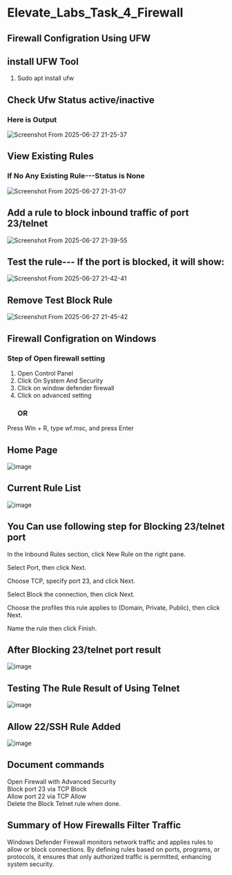 # Elevate_Labs_Task_4_Firewall
## Firewall Configration Using UFW
## install UFW Tool
1. Sudo apt install ufw
## Check Ufw Status active/inactive
### Here is Output
![Screenshot From 2025-06-27 21-25-37](https://github.com/user-attachments/assets/1f8bb89e-b30f-46f6-b4ad-69eb586ccf9c)
## View Existing Rules
### If No Any Existing Rule---Status is None
![Screenshot From 2025-06-27 21-31-07](https://github.com/user-attachments/assets/86e5bb6e-d555-4044-8d61-d32bfb08afc0)
## Add a rule to block inbound traffic of port 23/telnet
![Screenshot From 2025-06-27 21-39-55](https://github.com/user-attachments/assets/879611d5-cbe9-4885-b961-5003f4953ae2)
## Test the rule--- If the port is blocked, it will show:
![Screenshot From 2025-06-27 21-42-41](https://github.com/user-attachments/assets/ad518339-d9b8-4a85-86bd-1524ddb01860)
## Remove Test Block Rule
![Screenshot From 2025-06-27 21-45-42](https://github.com/user-attachments/assets/25b950b9-7732-400d-9f96-62dca52e5915)



## Firewall Configration on Windows
### Step of Open firewall setting<br>
1. Open Control Panel<br>
2. Click On System And Security<br>
3. Click on window defender firewall<br>
4. Click on advanced setting<br>
      ### OR <br>
Press Win + R, type wf.msc, and press Enter
## Home Page
![image](https://github.com/user-attachments/assets/05196867-de2e-4999-bacc-ca2146a3f205)
## Current Rule List
![image](https://github.com/user-attachments/assets/9215b9b6-c0c7-4f42-87ba-362d250af328)

## You Can use following step for Blocking 23/telnet port
In the Inbound Rules section, click New Rule on the right pane.

Select Port, then click Next.

Choose TCP, specify port 23, and click Next.

Select Block the connection, then click Next.

Choose the profiles this rule applies to (Domain, Private, Public), then click Next.

Name the rule then click Finish.

## After Blocking 23/telnet port  result
![image](https://github.com/user-attachments/assets/d76e7954-0235-46f7-ba01-19ed744c7c3b)

## Testing The Rule Result of Using Telnet 
![image](https://github.com/user-attachments/assets/c811fd48-b161-4d7e-81a7-654ab96bfbd8)

## Allow 22/SSH Rule Added 
![image](https://github.com/user-attachments/assets/0912abdd-22c9-4d88-bebd-57a19bbaea0a)

## Document commands
Open Firewall with Advanced Security<br>
Block port 23 via TCP Block <br>
Allow port 22 via TCP Allow <br>
Delete the Block Telnet rule when done.<br>

## Summary of How Firewalls Filter Traffic<br>
Windows Defender Firewall monitors network traffic and applies rules to allow or block connections. By defining rules based on ports, programs, or protocols, it ensures that only authorized traffic is permitted, enhancing system security.





